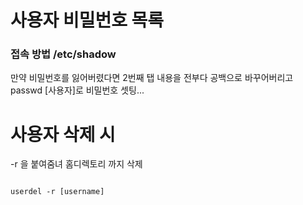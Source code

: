 # 사용자 비밀번호 목록

### 접속 방법 /etc/shadow


만약 비밀번호를 잃어버렸다면 2번째 탭 내용을 전부다 공백으로 바꾸어버리고 passwd [사용자]로 비밀번호 셋팅...


# 사용자 삭제 시

-r 을 붙여줌녀 홈디렉토리 까지 삭제

```

userdel -r [username]


```
